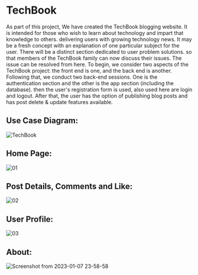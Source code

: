 # TechBook
As part of this project, We have created the TechBook blogging website. It is intended for those who wish to learn about
technology and impart that knowledge to others. delivering users with growing technology news. It may be a fresh concept with an
explanation of one particular subject for the user. There will be a distinct section dedicated to user problem solutions.
so that members of the TechBook family can now discuss their issues. The issue can be resolved from here. 
To begin, we consider two aspects of the TechBook project: the front end is one, and the back end is another. Following that, we
conduct two back-end sessions. One is the authentication section and the other is the app section (including the database). then
the user's registration form is used, also used here are login and logout.
After that, the user has the option of publishing blog posts and has post delete & update features available.

## Use Case Diagram:
![TechBook](https://user-images.githubusercontent.com/104270991/211161536-ec02bb07-400a-4af8-971e-156ff5e79eb8.png)

## Home Page:
![01](https://user-images.githubusercontent.com/104270991/211164893-adc7c643-84c5-47e6-91d8-a68a6ab5cd63.png)

## Post Details, Comments and Like:
![02](https://user-images.githubusercontent.com/104270991/211164929-2986c989-96de-4c29-95b7-39ad56ad2b47.png)

## User Profile:
![03](https://user-images.githubusercontent.com/104270991/211164946-5a20e6a7-d44b-44af-9087-7fc174aafbca.png)


## About:
![Screenshot from 2023-01-07 23-58-58](https://user-images.githubusercontent.com/104270991/211165029-49ac2632-dca1-4154-9abe-3600bc5d41b6.png)

